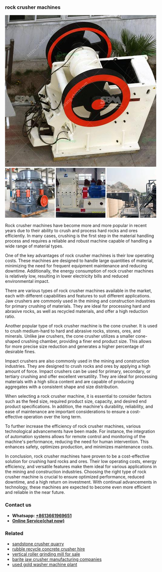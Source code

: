 <h3>rock crusher machines</h3><img src='1706773576.jpg' alt=''><p>Rock crusher machines have become more and more popular in recent years due to their ability to crush and process hard rocks and ores efficiently. In many cases, crushing is the first step in the material handling process and requires a reliable and robust machine capable of handling a wide range of material types.</p><p>One of the key advantages of rock crusher machines is their low operating costs. These machines are designed to handle large quantities of material, minimizing the need for frequent equipment maintenance and reducing downtime. Additionally, the energy consumption of rock crusher machines is relatively low, resulting in lower electricity bills and reduced environmental impact.</p><p>There are various types of rock crusher machines available in the market, each with different capabilities and features to suit different applications. Jaw crushers are commonly used in the mining and construction industries for primary crushing of materials. They are ideal for processing hard and abrasive rocks, as well as recycled materials, and offer a high reduction ratio.</p><p>Another popular type of rock crusher machine is the cone crusher. It is used to crush medium-hard to hard and abrasive rocks, stones, ores, and minerals. Unlike jaw crushers, the cone crusher utilizes a smaller cone-shaped crushing chamber, providing a finer end product size. This allows for more precise size reduction and generates a higher percentage of desirable fines.</p><p>Impact crushers are also commonly used in the mining and construction industries. They are designed to crush rocks and ores by applying a high amount of force. Impact crushers can be used for primary, secondary, or tertiary crushing and offer excellent versatility. They are ideal for processing materials with a high silica content and are capable of producing aggregates with a consistent shape and size distribution.</p><p>When selecting a rock crusher machine, it is essential to consider factors such as the feed size, required product size, capacity, and desired end product specifications. In addition, the machine's durability, reliability, and ease of maintenance are important considerations to ensure a cost-effective operation over the long term.</p><p>To further increase the efficiency of rock crusher machines, various technological advancements have been made. For instance, the integration of automation systems allows for remote control and monitoring of the machine's performance, reducing the need for human intervention. This enhances safety, optimizes production, and minimizes maintenance costs.</p><p>In conclusion, rock crusher machines have proven to be a cost-effective solution for crushing hard rocks and ores. Their low operating costs, energy efficiency, and versatile features make them ideal for various applications in the mining and construction industries. Choosing the right type of rock crusher machine is crucial to ensure optimized performance, reduced downtime, and a high return on investment. With continual advancements in technology, these machines are expected to become even more efficient and reliable in the near future.</p><h3>Contact us</h3><ul><li><strong>Whatsapp:&nbsp;<a href="https://wa.me/8613661969651">+8613661969651</a></strong></li><li><a href="https://swt.shibang-china.com/?git&amp;zhl&amp;rock crusher machines"><strong>Online Service(chat now)</strong></a></li></ul><h3>Related</h3><ul><li><a href='sandstone crusher quarry.md'>sandstone crusher quarry</a></li><li><a href='rubble recycle concrete crusher hire.md'>rubble recycle concrete crusher hire</a></li><li><a href='vertical roller grinding mill for sale.md'>vertical roller grinding mill for sale</a></li><li><a href='barite jaw crusher manufacturing companies.md'>barite jaw crusher manufacturing companies</a></li><li><a href='used gold washer machine plant.md'>used gold washer machine plant</a></li></ul>